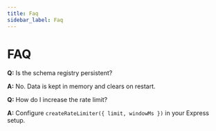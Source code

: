 ```yaml
---
title: Faq
sidebar_label: Faq
---
```


# FAQ

**Q:** Is the schema registry persistent?

**A:** No. Data is kept in memory and clears on restart.

**Q:** How do I increase the rate limit?

**A:** Configure `createRateLimiter({ limit, windowMs })` in your Express setup.
